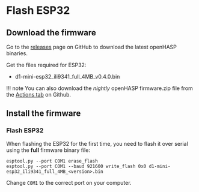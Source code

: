 # Flash ESP32

## Download the firmware

Go to the [releases](https://github.com/HASwitchPlate/openHASP/releases) page on GitHub to download the latest openHASP binaries.

Get the files required for ESP32:

- d1-mini-esp32_ili9341_full_4MB_v0.4.0.bin

!!! note
    You can also download the *nightly* openHASP firmware.zip file from the [Actions tab](https://github.com/HASwitchPlate/openHASP/actions) on Github.


## Install the firmware

### Flash ESP32

When flashing the ESP32 for the first time, you need to flash it over serial using the **full** firmware binary file:

```shell
esptool.py --port COM1 erase_flash
esptool.py --port COM1 --baud 921600 write_flash 0x0 d1-mini-esp32_ili9341_full_4MB_<version>.bin
```

Change `COM1` to the correct port on your computer.